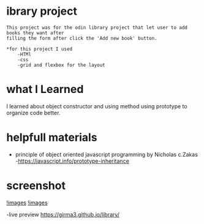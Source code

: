# ibrary project
    This project was for the odin library project that let user to add books they want after
    filling the form after click the 'Add new book' button.

    *for this project I used
        -HTMl
        -css
        -grid and flexbox for the layout
# what I Learned  
I learned about object constructor and using method using prototype to organize code better.

# helpfull materials
 - principle of object oriented javascript programming by Nicholas c.Zakas
 -https://javascript.info/prototype-inheritance

 # screenshot
 [!images](/image/form.jpg)
 [!images](/image/book-card.jpg)

 -live preview
 https://girma3.github.io/library/

